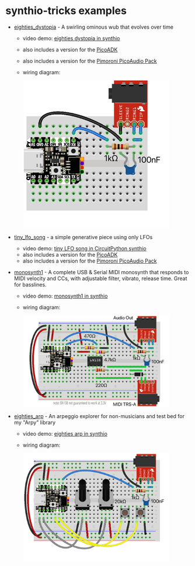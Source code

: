 
synthio-tricks examples
=======================


- [eighties_dystopia](eighties_dystopia/code.py) - A swirling ominous wub that evolves over time

  - video demo: [eighties dystopia in synthio](https://www.youtube.com/watch?v=EcDqYh-DzVA)
  - also includes a version for the [PicoADK](https://github.com/DatanoiseTV/PicoADK-Hardware)
  - also includes a version for the [Pimoroni PicoAudio Pack](https://shop.pimoroni.com/products/pico-audio-pack)
  - wiring diagram:

    <img src="../imgs/eighties_dystopia_bb.png" width=400>

- [tiny_lfo_song](tiny_lfo_song/code.py) - a simple generative piece using only LFOs

  - video demo: [tiny LFO song in CircuitPython synthio](https://www.youtube.com/watch?v=m_ALNCWXor0)
  - also includes a version for the [PicoADK](https://github.com/DatanoiseTV/PicoADK-Hardware)
  - also includes a version for the [Pimoroni PicoAudio Pack](https://shop.pimoroni.com/products/pico-audio-pack)

- [monosynth1](monosynth1/code.py) - A complete USB & Serial MIDI monosynth that responds to
  MIDI velocity and CCs, with adjustable filter, vibrato, release time. Great for basslines.

  - video demo: [monosynth1 in synthio](https://www.youtube.com/watch?v=S1-TDjxE3Qs)
  - wiring diagram:

    <img src="../imgs/monosynth1_bb.png" width=400>

- [eighties_arp](eighties_arp/code.py) - An arpeggio explorer for non-musicians and test bed for my "Arpy" library

  - video demo: [eighties arp in synthio](https://www.youtube.com/watch?v=noj92Ae0IQI)
  - wiring diagram:

    <img src="../imgs/eighties_arp_bb.png" width=400>
